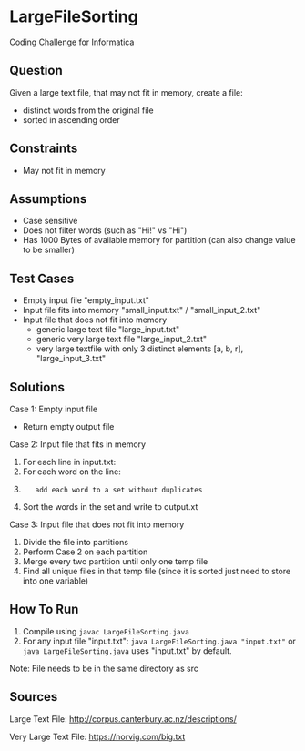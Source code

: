 # LargeFileSorting
Coding Challenge for Informatica

## Question
Given a large text file, that may not fit in memory, create a file:
- distinct words from the original file
- sorted in ascending order

## Constraints
- May not fit in memory

## Assumptions
- Case sensitive
- Does not filter words (such as "Hi!" vs "Hi")
- Has 1000 Bytes of available memory for partition (can also change value to be smaller)

## Test Cases
- Empty input file "empty_input.txt"
- Input file fits into memory "small_input.txt" / "small_input_2.txt"
- Input file that does not fit into memory
    - generic large text file "large_input.txt"
    - generic very large text file "large_input_2.txt"
    - very large textfile with only 3 distinct elements [a, b, r], "large_input_3.txt"

## Solutions
Case 1: Empty input file
- Return empty output file

Case 2: Input file that fits in memory
1. For each line in input.txt:
2.    For each word on the line:
3.        add each word to a set without duplicates
4. Sort the words in the set and write to output.xt

Case 3: Input file that does not fit into memory
1. Divide the file into partitions
2. Perform Case 2 on each partition
3. Merge every two partition until only one temp file
4. Find all unique files in that temp file (since it is sorted just need to store into one variable)

## How To Run
1. Compile using `javac LargeFileSorting.java`
2. For any input file "input.txt": `java LargeFileSorting.java "input.txt"` or `java LargeFileSorting.java` uses "input.txt" by default.

Note: File needs to be in the same directory as src

## Sources
Large Text File: http://corpus.canterbury.ac.nz/descriptions/

Very Large Text File: https://norvig.com/big.txt
